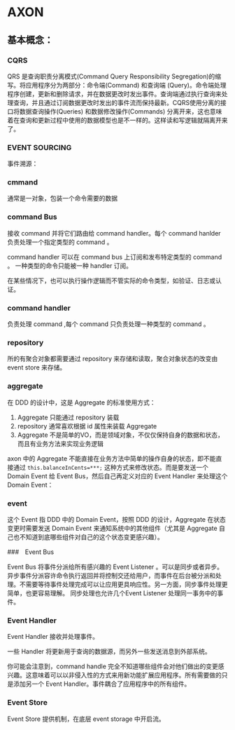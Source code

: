 # AXON 

## 基本概念：

### CQRS

QRS 是查询职责分离模式(Command Query Responsibility Segregation)的缩写。将应用程序分为两部分：命令端(Command) 和查询端 (Query)。命令端处理程序创建，更新和删除请求，并在数据更改时发出事件。查询端通过执行查询来处理查询，并且通过订阅数据更改时发出的事件流而保持最新。CQRS使用分离的接口将数据查询操作(Queries) 和数据修改操作(Commands) 分离开来，这也意味着在查询和更新过程中使用的数据模型也是不一样的。这样读和写逻辑就隔离开来了。

### EVENT SOURCING

事件溯源：

### cmmand

通常是一对象，包装一个命令需要的数据

### command Bus 

接收 command  并将它们路由给  command handler。每个 command hanlder 负责处理一个指定类型的 command 。

command handler  可以在 command bus 上订阅和发布特定类型的 command 。 一种类型的命令只能被一种 handler 订阅。

在某些情况下，也可以执行操作逻辑而不管实际的命令类型，如验证、日志或认证。

### command handler 

负责处理 command ,每个 command 只负责处理一种类型的 command 。

### repository 

所的有聚合对象都需要通过 repository 来存储和读取，聚合对象状态的改变由 event store 来存储。

### aggregate 

在 DDD 的设计中，这是 Aggregate 的标准使用方式：

1. Aggregate 只能通过 repository 装载
2. repository 通常喜欢根据 id 属性来装载 Aggregate
3. Aggregate 不是简单的VO，而是领域对象，不仅仅保持自身的数据和状态，而且有业务方法来实现业务逻辑

axon 中的 Aggregate 不能直接在业务方法中简单的操作自身的状态，即不能直接通过 `this.balanceInCents=***;` 这种方式来修改状态。而是要发送一个 Domain Event 给 Event Bus，然后自己再定义对应的 Event Handler 来处理这个 Domain Event：

### event

这个 Event 指 DDD 中的 Domain Event，按照 DDD 的设计，Aggregate 在状态变更时需要发送 Domain Event 来通知系统中的其他组件（尤其是 Aggregate 自己也不知道到底哪些组件对自己的这个状态变更感兴趣）。

###　Event Bus

Event Bus 将事件分派给所有感兴趣的 Event Listener 。可以是同步或者异步。异步事件分派容许命令执行返回并将控制交还给用户，而事件在后台被分派和处理。不需要等待事件处理完成可以让应用更具响应性。另一方面，同步事件处理更简单，也更容易理解。 同步处理也允许几个Event Listener 处理同一事务中的事件。

### Event Handler

Event Handler 接收并处理事件。

一些 Handler 将更新用于查询的数据源，而另外一些发送消息到外部系统。

你可能会注意到，command handle 完全不知道哪些组件会对他们做出的变更感兴趣。这意味着可以以非侵入性的方式来用新功能扩展应用程序。所有需要做的只是添加另一个 Event Handler。事件耦合了应用程序中的所有组件。



### Event Store

Event Store 提供机制，在底层 event storage 中开启流。



